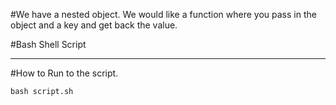 #We have a nested object. We would like a function where you pass in the object and a key and get back the value.

#Bash Shell Script
_________________________________________________________________________________________________________________

#How to Run to the script.

```bash script.sh```
